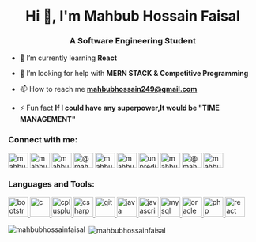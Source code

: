 <h1 align="center">Hi 👋, I'm Mahbub Hossain Faisal</h1>
<h3 align="center">A Software Engineering Student</h3>

- 🌱 I’m currently learning **React**

- 🤝 I’m looking for help with **MERN STACK & Competitive Programming**

- 📫 How to reach me **mahbubhossain249@gmail.com**

- ⚡ Fun fact **If I could have any superpower,It would be "TIME MANAGEMENT"**



<p align="left">
<h3 align="left">Connect with me:</h3>
<a href="https://linkedin.com/in/mahbub-hossain-faisal-5710a8190/" target="blank"><img align="center" src="https://cdn.jsdelivr.net/npm/simple-icons@3.0.1/icons/linkedin.svg" alt="mahbub-hossain-faisal-5710a8190/" height="30" width="40" /></a>
<a href="https://fb.com/mahbub.hossain.334" target="blank"><img align="center" src="https://cdn.jsdelivr.net/npm/simple-icons@3.0.1/icons/facebook.svg" alt="mahbub.hossain.334" height="30" width="40" /></a>
<a href="https://instagram.com/mahbub_hossain_faisal" target="blank"><img align="center" src="https://cdn.jsdelivr.net/npm/simple-icons@3.0.1/icons/instagram.svg" alt="mahbub_hossain_faisal" height="30" width="40" /></a>
<a href="https://medium.com/@mahbubhossain249" target="blank"><img align="center" src="https://cdn.jsdelivr.net/npm/simple-icons@3.0.1/icons/medium.svg" alt="@mahbubhossain249" height="30" width="40" /></a>
<a href="https://www.youtube.com/c/mahbub hossain" target="blank"><img align="center" src="https://cdn.jsdelivr.net/npm/simple-icons@3.0.1/icons/youtube.svg" alt="mahbub hossain" height="30" width="40" /></a>
<a href="https://www.hackerrank.com/mahbubhossain686" target="blank"><img align="center" src="https://cdn.jsdelivr.net/npm/simple-icons@3.0.1/icons/hackerrank.svg" alt="mahbubhossain686" height="30" width="40" /></a>
<a href="https://codeforces.com/profile/unpredicthunder" target="blank"><img align="center" src="https://cdn.jsdelivr.net/npm/simple-icons@3.0.1/icons/codeforces.svg" alt="unpredicthunder" height="30" width="40" /></a>
<a href="https://www.leetcode.com/mahbubhossain" target="blank"><img align="center" src="https://cdn.jsdelivr.net/npm/simple-icons@3.0.1/icons/leetcode.svg" alt="mahbubhossain" height="30" width="40" /></a>
<a href="https://www.hackerearth.com/@mahbub9" target="blank"><img align="center" src="https://cdn.jsdelivr.net/npm/simple-icons@3.0.1/icons/hackerearth.svg" alt="@mahbub9" height="30" width="40" /></a>
<a href="https://auth.geeksforgeeks.org/user/mahbubhossain249" target="blank"><img align="center" src="https://cdn.jsdelivr.net/npm/simple-icons@3.0.1/icons/geeksforgeeks.svg" alt="mahbubhossain249" height="30" width="40" /></a>
</p>

<h3 align="left">Languages and Tools:</h3>
<p align="left"> <a href="https://getbootstrap.com" target="_blank"> <img src="https://devicons.github.io/devicon/devicon.git/icons/bootstrap/bootstrap-plain.svg" alt="bootstrap" width="40" height="40"/> </a> <a href="https://www.cprogramming.com/" target="_blank"> <img src="https://devicons.github.io/devicon/devicon.git/icons/c/c-original.svg" alt="c" width="40" height="40"/> </a> <a href="https://www.w3schools.com/cpp/" target="_blank"> <img src="https://devicons.github.io/devicon/devicon.git/icons/cplusplus/cplusplus-original.svg" alt="cplusplus" width="40" height="40"/> </a> <a href="https://www.w3schools.com/cs/" target="_blank"> <img src="https://devicons.github.io/devicon/devicon.git/icons/csharp/csharp-original.svg" alt="csharp" width="40" height="40"/> </a> <a href="https://git-scm.com/" target="_blank"> <img src="https://www.vectorlogo.zone/logos/git-scm/git-scm-icon.svg" alt="git" width="40" height="40"/> </a> <a href="https://www.java.com" target="_blank"> <img src="https://devicons.github.io/devicon/devicon.git/icons/java/java-original-wordmark.svg" alt="java" width="40" height="40"/> </a> <a href="https://developer.mozilla.org/en-US/docs/Web/JavaScript" target="_blank"> <img src="https://devicons.github.io/devicon/devicon.git/icons/javascript/javascript-original.svg" alt="javascript" width="40" height="40"/> </a> <a href="https://www.mysql.com/" target="_blank"> <img src="https://devicons.github.io/devicon/devicon.git/icons/mysql/mysql-original-wordmark.svg" alt="mysql" width="40" height="40"/> </a> <a href="https://www.oracle.com/" target="_blank"> <img src="https://devicons.github.io/devicon/devicon.git/icons/oracle/oracle-original.svg" alt="oracle" width="40" height="40"/> </a> <a href="https://www.php.net" target="_blank"> <img src="https://devicons.github.io/devicon/devicon.git/icons/php/php-original.svg" alt="php" width="40" height="40"/> </a> <a href="https://reactjs.org/" target="_blank"> <img src="https://devicons.github.io/devicon/devicon.git/icons/react/react-original-wordmark.svg" alt="react" width="40" height="40"/> </a> </p>

<p><img align="left" src="https://github-readme-stats.vercel.app/api/top-langs/?username=mahbubhossainfaisal&layout=compact" alt="mahbubhossainfaisal" /></p>

<p>&nbsp;<img align="center" src="https://github-readme-stats.vercel.app/api?username=mahbubhossainfaisal&show_icons=true" alt="mahbubhossainfaisal" /></p>
